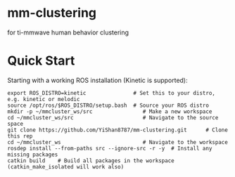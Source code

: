 # mm-clustering
for ti-mmwave human behavior clustering

# Quick Start
Starting with a working ROS installation (Kinetic is supported):

    export ROS_DISTRO=kinetic               # Set this to your distro, e.g. kinetic or melodic
    source /opt/ros/$ROS_DISTRO/setup.bash  # Source your ROS distro 
    mkdir -p ~/mmcluster_ws/src                # Make a new workspace 
    cd ~/mmcluster_ws/src                      # Navigate to the source space
    git clone https://github.com/YiShan8787/mm-clustering.git      # Clone this rep
    cd ~/mmcluster_ws                          # Navigate to the workspace
    rosdep install --from-paths src --ignore-src -r -y  # Install any missing packages
    catkin build    # Build all packages in the workspace (catkin_make_isolated will work also)
